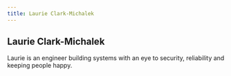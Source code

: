 ```yaml
---
title: Laurie Clark-Michalek
---
```


## Laurie Clark-Michalek

Laurie is an engineer building systems with an eye to security, reliability and keeping people happy.
